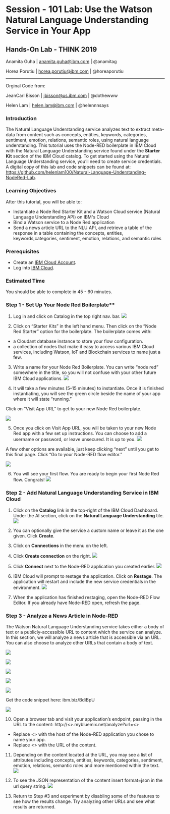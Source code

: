# Session - 101 Lab: Use the Watson Natural Language Understanding Service in Your App

## Hands-On Lab - THINK 2019

Anamita Guha | anamita.guha@ibm.com | @anamitag

Horea Porutiu | horea.porutiu@ibm.com | @horeaporutiu

---
Orginal Code from:

JeanCarl Bisson | jbisson@us.ibm.com | @dothewww

Helen Lam | helen.lam@ibm.com | @helennnsays


### Introduction

The Natural Language Understanding service analyzes text to extract meta-data from content such as concepts, entities, keywords, categories, sentiment, emotion, relations, semantic roles, using natural language understanding. This tutorial uses the Node-RED boilerplate in IBM Cloud with the Natural Language Understanding service found under the **Starter Kit** section of the IBM Cloud
catalog. To get started using the Natural Language Understanding service, you’ll need to create service credentials. A digital copy of this lab and code snippets can be found at: https://github.com/helenlam100/Natural-Language-Understanding-NodeRed-Lab.

### Learning Objectives
After this tutorial, you will be able to:

* Instantiate a Node Red Starter Kit and a Watson Cloud service (Natural Language Understanding API) on IBM's Cloud
* Bind a Watson service to a Node Red application
* Send a news article URL to the NLU API, and retrieve a table of the response in a table containing the concepts, entities, keywords,categories, sentiment, emotion, relations, and semantic roles

### Prerequisites
* Create an [IBM Cloud Account](https://console.bluemix.net/).
* Log into [IBM Cloud](https://console.bluemix.net/login).

### Estimated Time
You should be able to complete in 45 - 60 minutes.

### Step 1 - Set Up Your Node Red Boilerplate**

1. Log in and click on Catalog in the top right nav. bar.
![](https://d2mxuefqeaa7sj.cloudfront.net/s_24EE0666F224CD27E72F26041F4521C1DF0F229C7CDD0C52E547CB024B22846E_1536802926926_Hello1.png)

2. Click on “Starter Kits” in the left hand menu. Then click on the “Node Red Starter” option for the boilerplate. The boilerplate comes with:
* a Cloudant database instance to store your flow configuration.
* a collection of nodes that make it easy to access various IBM Cloud services, including Watson, IoT and Blockchain services to name just a few.
3. Write a name for your Node Red Boilerplate. You can write “node red” somewhere in the title, so you will not confuse with your other future IBM Cloud applications.
![](https://d2mxuefqeaa7sj.cloudfront.net/s_24EE0666F224CD27E72F26041F4521C1DF0F229C7CDD0C52E547CB024B22846E_1536803109239_Screen+Shot+2018-09-12+at+9.44.16+PM.png)

4. It will take a few minutes (5–15 minutes) to instantiate. Once it is finished instantiating, you will see the green circle beside the name of your app where it will state “running.” 

Click on “Visit App URL” to get to your new Node Red boilerplate.

![](https://d2mxuefqeaa7sj.cloudfront.net/s_24EE0666F224CD27E72F26041F4521C1DF0F229C7CDD0C52E547CB024B22846E_1536803327692_Screen+Shot+2018-09-12+at+9.46.10+PM.png)

5. Once you click on Visit App URL, you will be taken to your new Node Red app with a few set up instructions. You can choose to add a username or password, or leave unsecured. It is up to you. 
![](https://d2mxuefqeaa7sj.cloudfront.net/s_24EE0666F224CD27E72F26041F4521C1DF0F229C7CDD0C52E547CB024B22846E_1536803369768_Screen+Shot+2018-09-12+at+9.46.59+PM.png)

A few other options are available, just keep clicking “next” until you get to this final page. Click “Go to your Node-RED flow editor.” 

![](https://d2mxuefqeaa7sj.cloudfront.net/s_24EE0666F224CD27E72F26041F4521C1DF0F229C7CDD0C52E547CB024B22846E_1536803420258_Screen+Shot+2018-09-12+at+9.47.09+PM.png)

6. You will see your first flow. You are ready to begin your first Node Red flow. Congrats!
![](https://d2mxuefqeaa7sj.cloudfront.net/s_24EE0666F224CD27E72F26041F4521C1DF0F229C7CDD0C52E547CB024B22846E_1536803441275_Screen+Shot+2018-09-12+at+9.47.20+PM.png)

### Step 2 - Add Natural Language Understanding Service in IBM Cloud

1. Click on the **Catalog** link in the top-right of the IBM Cloud Dashboard. Under the AI section, click on the **Natural Language Understanding** tile.
![](https://d2mxuefqeaa7sj.cloudfront.net/s_1AEB3DBAF25785993FDC403B0E2B8B399A989E775A0079D55BFA837929CCB61B_1536804959347_Screen+Shot+2018-09-12+at+10.15.19+PM.png)

1. You can optionally give the service a custom name or leave it as the one given. Click **Create**.
2. Click on **Connections** in the menu on the left.
3. Click **Create connection** on the right. 
![](https://d2mxuefqeaa7sj.cloudfront.net/s_1AEB3DBAF25785993FDC403B0E2B8B399A989E775A0079D55BFA837929CCB61B_1536805456519_Screen+Shot+2018-09-12+at+10.23.50+PM.png)

4. Click **Connect** next to the Node-RED application you created earlier.
![](https://d2mxuefqeaa7sj.cloudfront.net/s_1AEB3DBAF25785993FDC403B0E2B8B399A989E775A0079D55BFA837929CCB61B_1536805617386_Screen+Shot+2018-09-12+at+10.26.18+PM.png)

5. IBM Cloud will prompt to restage the application. Click on **Restage**. The application will restart and include the new service credentials in the environment.
![](https://d2mxuefqeaa7sj.cloudfront.net/s_1AEB3DBAF25785993FDC403B0E2B8B399A989E775A0079D55BFA837929CCB61B_1536806011226_Screen+Shot+2018-09-12+at+10.33.06+PM.png)

6. When the application has finished restaging, open the Node-RED Flow Editor. If you already have Node-RED open, refresh the page.

### Step 3 - Analyze a News Article in Node-RED

The Watson Natural Language Understanding service takes either a body of text or a publicly-accessible URL to content which the service can analyze. In this section, we will analyze a news article that is accessible via an URL. You can also choose to analyze other URLs that contain a body of text.

![](https://d2mxuefqeaa7sj.cloudfront.net/s_1AEB3DBAF25785993FDC403B0E2B8B399A989E775A0079D55BFA837929CCB61B_1536806457518_Screen+Shot+2018-09-12+at+10.39.41+PM.png)

![](https://d2mxuefqeaa7sj.cloudfront.net/s_1AEB3DBAF25785993FDC403B0E2B8B399A989E775A0079D55BFA837929CCB61B_1536806931827_Screen+Shot+2018-09-12+at+10.48.27+PM.png)

![](https://d2mxuefqeaa7sj.cloudfront.net/s_1AEB3DBAF25785993FDC403B0E2B8B399A989E775A0079D55BFA837929CCB61B_1536806986130_Screen+Shot+2018-09-12+at+10.49.21+PM.png)

![](https://d2mxuefqeaa7sj.cloudfront.net/s_1AEB3DBAF25785993FDC403B0E2B8B399A989E775A0079D55BFA837929CCB61B_1536807062869_Screen+Shot+2018-09-12+at+10.50.12+PM.png)

![](https://d2mxuefqeaa7sj.cloudfront.net/s_1AEB3DBAF25785993FDC403B0E2B8B399A989E775A0079D55BFA837929CCB61B_1536807319985_Screen+Shot+2018-09-12+at+10.54.53+PM.png)

Get the code snippet here: ibm.biz/BdiBpU

![](https://d2mxuefqeaa7sj.cloudfront.net/s_1AEB3DBAF25785993FDC403B0E2B8B399A989E775A0079D55BFA837929CCB61B_1536807372581_Screen+Shot+2018-09-12+at+10.55.53+PM.png)

10. Open a browser tab and visit your application’s endpoint, passing in the URL to the content:
    http://<<MY-APP>>.mybluemix.net/analyze?url=<<URL-TO-STORY>>
- Replace <> with the host of the Node-RED application you chose to name your app.
- Replace <> with the URL of the content.
11. Depending on the content located at the URL, you may see a list of attributes including concepts, entities, keywords, categories, sentiment, emotion, relations, semantic roles and more mentioned within the text.
![](https://d2mxuefqeaa7sj.cloudfront.net/s_1AEB3DBAF25785993FDC403B0E2B8B399A989E775A0079D55BFA837929CCB61B_1536807797612_Screen+Shot+2018-09-12+at+11.01.00+PM.png)

12.  To  see the JSON representation of the content insert format=json in the url query string.
![](https://d2mxuefqeaa7sj.cloudfront.net/s_1AEB3DBAF25785993FDC403B0E2B8B399A989E775A0079D55BFA837929CCB61B_1536808333678_Screen+Shot+2018-09-12+at+11.11.42+PM.png)

13. Return to Step #3 and experiment by disabling some of the features to see how the results change. Try analyzing other URLs and see what results are returned.




